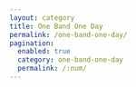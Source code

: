 ```yaml
---
layout: category
title: One Band One Day
permalink: /one-band-one-day/
pagination:
  enabled: true
  category: one-band-one-day
  permalink: /:num/
---
```

